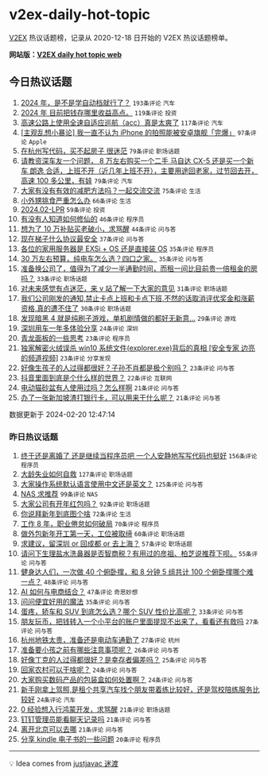 # v2ex-daily-hot-topic

[V2EX](https://www.v2ex.com/) 热议话题榜，记录从 2020-12-18 日开始的 V2EX 热议话题榜单。

**网站版：[V2EX daily hot topic web](https://boojack.github.io/v2ex-daily-hot-topic-web/)**

## 今日热议话题

<!-- TODAY BEGIN -->

1. [2024 年，是不是学自动档就行了？](https://www.v2ex.com/t/1016734) `193条评论` `汽车`
1. [2024 年 目前把钱存哪里收益高点。](https://www.v2ex.com/t/1016722) `119条评论` `投资`
1. [高速公路上使用全速自适应巡航（acc）真是太爽了](https://www.v2ex.com/t/1016739) `117条评论` `汽车`
1. [[主观乱想小暴论] 我一直不认为 iPhone 的拍照能被安卓旗舰「完爆」](https://www.v2ex.com/t/1016755) `97条评论` `Apple`
1. [在杭州写代码，买不起房子 很迷茫](https://www.v2ex.com/t/1016753) `79条评论` `职场话题`
1. [请教资深车友一个问题， 8 万左右购买一个二手 马自达 CX-5 还是买一个新车 朗逸 合适，上班不开（近几年上班不开），主要用途回老家，过节回去开，高速 100 多公里，有娃](https://www.v2ex.com/t/1016793) `79条评论` `汽车`
1. [大家有没有有效的减肥方法吗？一起交流交流](https://www.v2ex.com/t/1016797) `75条评论` `生活`
1. [小外甥挑食严重怎么办](https://www.v2ex.com/t/1016704) `66条评论` `生活`
1. [2024.02-LPR](https://www.v2ex.com/t/1016726) `59条评论` `投资`
1. [有没有人知道如何修仙的](https://www.v2ex.com/t/1016775) `46条评论` `程序员`
1. [想为了 10 万补贴买老破小，求骂醒](https://www.v2ex.com/t/1016894) `44条评论` `问与答`
1. [现在梯子什么协议最安全](https://www.v2ex.com/t/1016892) `37条评论` `问与答`
1. [各位的家用服务器是 EXSi + OS 还是直接装 OS](https://www.v2ex.com/t/1016954) `35条评论` `程序员`
1. [30 万左右预算，纯电车怎么选？四口之家。](https://www.v2ex.com/t/1016861) `35条评论` `问与答`
1. [准备换公司了，值得为了减少一半通勤时间，而租一间比目前贵一倍租金的房吗？](https://www.v2ex.com/t/1016719) `33条评论` `职场话题`
1. [对未来感觉有点迷茫，来 v 站了解一下大家的意见](https://www.v2ex.com/t/1016900) `31条评论` `职场话题`
1. [我们公司刚发的通知,禁止卡点上班和卡点下班,不然的话取消评优奖金和涨薪资格,真的遭不住了](https://www.v2ex.com/t/1016927) `30条评论` `职场话题`
1. [发现暗黑 4 就是纯刷子游戏，单机剧情做的都好无新意...](https://www.v2ex.com/t/1016706) `29条评论` `游戏`
1. [深圳用车一年多体验分享](https://www.v2ex.com/t/1016882) `24条评论` `深圳`
1. [青龙面板的一些思考](https://www.v2ex.com/t/1016931) `23条评论` `程序员`
1. [独家解密火绒误杀 win10 系统文件(explorer.exe)背后的真相 [安全专家 边亮 的频道视频]](https://www.v2ex.com/t/1016836) `23条评论` `分享发现`
1. [好像生孩子的人过得都很好？子孙不肖都是极个别吗？](https://www.v2ex.com/t/1016735) `23条评论` `问与答`
1. [抖音里面到底是个什么样的世界？](https://www.v2ex.com/t/1016752) `22条评论` `互联网`
1. [电动猫砂盆有人使用过吗？怎么样啊](https://www.v2ex.com/t/1016863) `21条评论` `问与答`
1. [办了一张新加坡渣打银行卡，可以用来干什么呢？](https://www.v2ex.com/t/1016703) `21条评论` `问与答`

数据更新于 2024-02-20 12:47:14

<!-- TODAY END -->

### 昨日热议话题

<!-- YESTERDAY BEGIN -->

1. [终于还是离婚了 还是继续当程序员吧 一个人安静地写写代码也挺好](https://www.v2ex.com/t/1016487) `156条评论` `程序员`
1. [大龄失业如何自救](https://www.v2ex.com/t/1016391) `127条评论` `职场话题`
1. [大家操作系统默认语言使用中文还是英文？](https://www.v2ex.com/t/1016405) `125条评论` `问与答`
1. [NAS 求推荐](https://www.v2ex.com/t/1016490) `99条评论` `NAS`
1. [大家公司有开年红包吗？](https://www.v2ex.com/t/1016407) `92条评论` `职场话题`
1. [你说拜新年到底图个啥](https://www.v2ex.com/t/1016467) `72条评论` `生活`
1. [工作 8 年，职业倦怠如何破局](https://www.v2ex.com/t/1016579) `70条评论` `程序员`
1. [做外包新年开工第一天，工位被取缔](https://www.v2ex.com/t/1016412) `60条评论` `职场话题`
1. [求建议，留深圳 or 回成都 or 去上海？](https://www.v2ex.com/t/1016551) `57条评论` `职场话题`
1. [请问下生理盐水洗鼻器是否智商税？有用过的彦祖、柏芝说推荐下呗。](https://www.v2ex.com/t/1016560) `55条评论` `问与答`
1. [健身达人们，一次做 40 个俯卧撑，和 8 分钟 5 组共计 100 个俯卧撑哪个难一点？](https://www.v2ex.com/t/1016393) `48条评论` `问与答`
1. [AI 如何与电商结合？](https://www.v2ex.com/t/1016396) `47条评论` `奇思妙想`
1. [问问便宜好用的魔法](https://www.v2ex.com/t/1016431) `35条评论` `问与答`
1. [蛋疼，轿车和 SUV 到底怎么选？哪个 SUV 性价比高呢？](https://www.v2ex.com/t/1016592) `33条评论` `问与答`
1. [朋友玩币，把钱转入一个小平台的账户里面提现不出来了，看看还有救吗](https://www.v2ex.com/t/1016634) `27条评论` `问与答`
1. [杭州地铁太贵，准备还是电动车通勤了](https://www.v2ex.com/t/1016593) `27条评论` `杭州`
1. [准备要小孩之前有哪些注意事项呢？](https://www.v2ex.com/t/1016413) `26条评论` `问与答`
1. [好像丁克的人过得都很好？是幸存者偏差吗？](https://www.v2ex.com/t/1016649) `25条评论` `问与答`
1. [回家农村可以干啥呢？](https://www.v2ex.com/t/1016597) `24条评论` `问与答`
1. [大家购买数码产品的包装盒如何处置啊？](https://www.v2ex.com/t/1016508) `24条评论` `问与答`
1. [新手刚拿上驾照,是租个共享汽车找个朋友带着练比较好，还是驾校陪练服务比较好](https://www.v2ex.com/t/1016450) `24条评论` `汽车`
1. [0 经验想入行鸿蒙开发，求骂醒](https://www.v2ex.com/t/1016654) `21条评论` `职场话题`
1. [钉钉管理员能看聊天记录吗](https://www.v2ex.com/t/1016614) `21条评论` `问与答`
1. [离开北京可以去哪](https://www.v2ex.com/t/1016482) `21条评论` `问与答`
1. [分享 kindle 电子书的一些问题](https://www.v2ex.com/t/1016456) `20条评论` `程序员`

<!-- YESTERDAY END -->

---

💡 Idea comes from [justjavac 迷渡](https://github.com/justjavac/)
